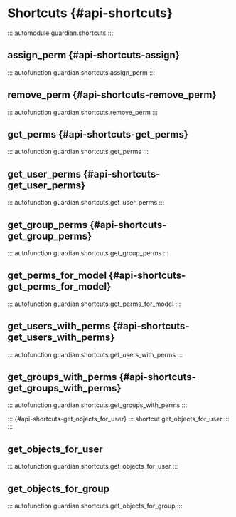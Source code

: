 # Shortcuts {#api-shortcuts}

::: automodule
guardian.shortcuts
:::

## assign_perm {#api-shortcuts-assign}

::: autofunction
guardian.shortcuts.assign_perm
:::

## remove_perm {#api-shortcuts-remove_perm}

::: autofunction
guardian.shortcuts.remove_perm
:::

## get_perms {#api-shortcuts-get_perms}

::: autofunction
guardian.shortcuts.get_perms
:::

## get_user_perms {#api-shortcuts-get_user_perms}

::: autofunction
guardian.shortcuts.get_user_perms
:::

## get_group_perms {#api-shortcuts-get_group_perms}

::: autofunction
guardian.shortcuts.get_group_perms
:::

## get_perms_for_model {#api-shortcuts-get_perms_for_model}

::: autofunction
guardian.shortcuts.get_perms_for_model
:::

## get_users_with_perms {#api-shortcuts-get_users_with_perms}

::: autofunction
guardian.shortcuts.get_users_with_perms
:::

## get_groups_with_perms {#api-shortcuts-get_groups_with_perms}

::: autofunction
guardian.shortcuts.get_groups_with_perms
:::

::: {#api-shortcuts-get_objects_for_user}
::: shortcut
get_objects_for_user
:::
:::

## get_objects_for_user

::: autofunction
guardian.shortcuts.get_objects_for_user
:::

## get_objects_for_group

::: autofunction
guardian.shortcuts.get_objects_for_group
:::
